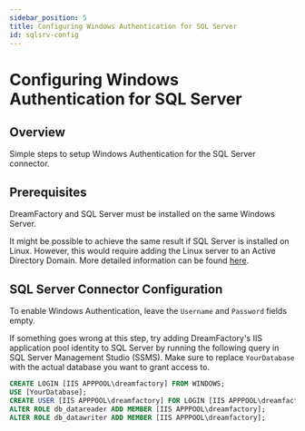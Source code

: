 ```yaml
---
sidebar_position: 5
title: Configuring Windows Authentication for SQL Server
id: sqlsrv-config
---
```


# Configuring Windows Authentication for SQL Server

## Overview

Simple steps to setup Windows Authentication for the SQL Server connector.

## Prerequisites

DreamFactory and SQL Server must be installed on the same Windows Server.

It might be possible to achieve the same result if SQL Server is installed on Linux. However, this would require adding the Linux server to an Active Directory Domain. More detailed information can be found [here](https://blog.netwrix.com/2022/11/01/join-linux-hosts-to-active-directory-domain/).

## SQL Server Connector Configuration

To enable Windows Authentication, leave the `Username` and `Password` fields empty.

If something goes wrong at this step, try adding DreamFactory's IIS application pool identity to SQL Server by running the following query in SQL Server Management Studio (SSMS). Make sure to replace `YourDatabase` with the actual database you want to grant access to.

```sql
CREATE LOGIN [IIS APPPOOL\dreamfactory] FROM WINDOWS;
USE [YourDatabase];
CREATE USER [IIS APPPOOL\dreamfactory] FOR LOGIN [IIS APPPOOL\dreamfactory];
ALTER ROLE db_datareader ADD MEMBER [IIS APPPOOL\dreamfactory];
ALTER ROLE db_datawriter ADD MEMBER [IIS APPPOOL\dreamfactory];
